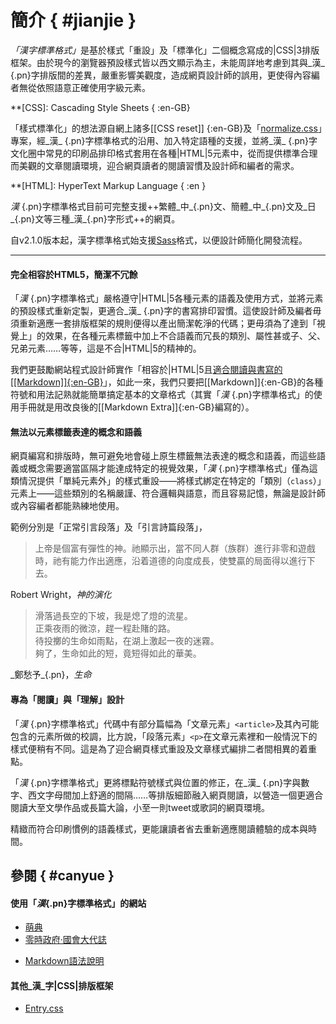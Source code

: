 <style scoped>
#jianjie h1 {
	letter-spacing: 2em;
	padding-left: 2em;
}
</style>


簡介 { #jianjie }
=====


<dfn>「漢字標準格式」</dfn>是基於樣式「重設」及「標準化」二個概念寫成的|CSS|3排版框架。由於現今的瀏覽器預設樣式皆以西文顯示為主，未能周詳地考慮到其與_漢_ {.pn}字排版間的差異，嚴重影響美觀度，造成網頁設計師的誤用，更使得內容編者無從依照語意正確使用字級元素。

**[CSS]: Cascading Style Sheets { :en-GB}


「樣式標準化」的想法源自網上諸多[[CSS reset]] {:en-GB}及「[normalize.css]」專案，經_漢_ {.pn}字標準格式的沿用、加入特定語種的支援，並將_漢_ {.pn}字文化圈中常見的印刷品排印格式套用在各種|HTML|5元素中，從而提供標準合理而美觀的文章閱讀環境，迎合網頁讀者的閱讀習慣及設計師和編者的需求。

[normalize.css]: http://github.com/necolas/normalize.css
**[HTML]: HyperText Markup Language { :en }

_漢_ {.pn}字標準格式目前可完整支援++繁體_中_{.pn}文、簡體_中_{.pn}文及_日_{.pn}文等三種_漢_{.pn}字形式++的網頁。

自v2.1.0版本起，漢字標準格式始支援[Sass]格式，以便設計師簡化開發流程。

[Sass]: http://sass-lang.com


***


#### 完全相容於HTML5，簡潔不冗餘

「_漢_ {.pn}字標準格式」嚴格遵守|HTML|5各種元素的語義及使用方式，並將元素的預設樣式重新定製，更適合_漢_ {.pn}字的書寫排印習慣。這使設計師及編者毋須重新適應一套排版框架的規則便得以產出簡潔乾淨的代碼；更毋須為了達到「視覺上」的效果，在各種元素標籤中加上不合語義而冗長的類別、屬性甚或子、父、兄弟元素……等等，這是不合|HTML|5的精神的。

我們更鼓勵網站程式設計師實作「相容於|HTML|5且[適合閱讀與書寫的[[Markdown]]{:en-GB}](http://markdown.tw/)」，如此一來，我們只要把[[Markdown]]{:en-GB}的各種符號和用法記熟就能簡單搞定基本的文章格式（其實「_漢_ {.pn}字標準格式」的使用手冊就是用改良後的[[Markdown Extra]]{:en-GB}編寫的）。



#### 無法以元素標籤表達的概念和語義

網頁編寫和排版時，無可避免地會碰上原生標籤無法表達的概念和語義，而這些語義或概念需要適當區隔才能達成特定的視覺效果，「_漢_ {.pn}字標準格式」僅為這類情況提供「單純元素外」的樣式重設——將樣式綁定在特定的「類別（`class`）」元素上——這些類別的名稱嚴謹、符合邏輯與語意，而且容易記憶，無論是設計師或內容編者都能熟練地使用。

範例分別是「正常引言段落」及「引言詩篇段落」，

> 上帝是個富有彈性的神。祂顯示出，當不同人群（族群）進行非零和遊戲時，祂有能力作出適應，沿着道德的向度成長，使雙贏的局面得以進行下去。

<p class="cite">Robert Wright，<cite>神的演化</cite></p>



<blockquote class="poem-like" markdown="1">
滑落過長空的下坡，我是熄了燈的流星。<br>
正乘夜雨的微涼，趕一程赴賭的路。<br>
待投擲的生命如雨點，在湖上激起一夜的迷霧。<br>
夠了，生命如此的短，竟短得如此的華美。
</blockquote>

<p class="cite" markdown="1">_鄭愁予_{.pn}，<cite>生命</cite></p>



#### 專為「閱讀」與「理解」設計

「_漢_ {.pn}字標準格式」代碼中有部分篇幅為「文章元素」`<article>`及其內可能包含的元素所做的校調，比方說，「段落元素」`<p>`在文章元素裡和一般情況下的樣式便稍有不同。這是為了迎合網頁樣式重設及文章樣式編排二者間相異的着重點。

「_漢_ {.pn}字標準格式」更將標點符號樣式與位置的修正，在_漢_ {.pn}字與數字、西文字母間加上舒適的間隔……等排版細節融入網頁閱讀，以營造一個更適合閱讀大至文學作品或長篇大論，小至一則tweet或歌詞的網頁環境。

精緻而符合印刷慣例的語義樣式，更能讓讀者省去重新適應閱讀體驗的成本與時間。



參閱 { #canyue }
----

#### 使用「_漢_{.pn}字標準格式」的網站

* [萌典](http://moedict.tw/)
* [零時政府·國會大代誌](http://ly.g0v.tw/)
<!-- * [核能流言終結者](#) -->
* [Markdown語法說明](http://markdown.tw/)



#### 其他_漢_字|CSS|排版框架 

* [Entry.css](http://nodejs.in/Entry.css/)























